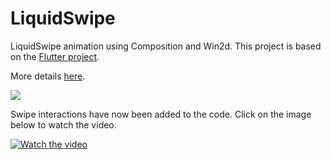 # LiquidSwipe

LiquidSwipe animation using Composition and Win2d. This project is based on the [Flutter project](https://github.com/iamSahdeep/liquid_swipe_flutter).

More details [here](https://wpfspark.wordpress.com/2020/07/10/liquid-swipe/).

<img src="https://user-images.githubusercontent.com/7021835/87165139-9635d680-c27e-11ea-8531-cdb81177087e.gif" />

Swipe interactions have now been added to the code. Click on the image below to watch the video.

[![Watch the video](https://img.youtube.com/vi/e9oSz4pLEgw/maxresdefault.jpg)](https://youtu.be/e9oSz4pLEgw)
